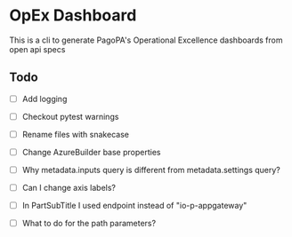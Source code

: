 # OpEx Dashboard

This is a cli to generate PagoPA's Operational Excellence dashboards from open api specs

## Todo

- [ ] Add logging
- [ ] Checkout pytest warnings
- [ ] Rename files with snakecase
- [ ] Change AzureBuilder base properties

- [ ] Why metadata.inputs query is different from metadata.settings query?
- [ ] Can I change axis labels?
- [ ] In PartSubTitle I used endpoint instead of "io-p-appgateway"
- [ ] What to do for the path parameters?
